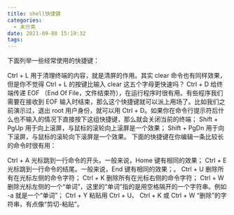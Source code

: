 ```yaml
---
title: shell快捷键
categories:
  - 未分类
date: 2021-09-08 15:19:32
tags:
---
```

下面列举一些经常使用的快捷键：

Ctrl + L 用于清理终端的内容，就是清屏的作用。其实 clear 命令也有同样效果，但是你不觉得 Ctrl + L 的按键比输入 clear 这五个字母更快速吗？
Ctrl + D 给终端传递 EOF （End Of File，文件结束符），在运行程序时很有用。有些程序我们需要在接收到 EOF 输入时结束，那么这个快捷键就可以派上用场了。比如我们之前演示过，退出 root 用户身份，就可以用 Ctrl + D。如果你在命令行提示符后什么也不输入的情况下直接按下这组快捷键，那么就会关闭当前的终端；
Shift + PgUp 用于向上滚屏，与鼠标的滚轮向上滚屏是一个效果；
Shift + PgDn 用于向下滚屏，与鼠标的滚轮向下滚屏是一个效果。
下面的快捷键在你编辑一条比较长的命令时很有用：

Ctrl + A 光标跳到一行命令的开头。一般来说，Home 键有相同的效果；
Ctrl + E 光标跳到一行命令的结尾。一般来说，End 键有相同的效果；。
Ctrl + U 删除所有在光标左侧的命令字符；
Ctrl + K 删除所有在光标右侧的命令字符；
Ctrl + W 删除光标左侧的一个“单词”，这里的“单词”指的是用空格隔开的一个字符串。例如 -a 就是一个“单词”；
Ctrl + Y 粘贴用 Ctrl + U、 Ctrl + K 或 Ctrl + W “删除”的字符串，有点像“剪切-粘贴”。